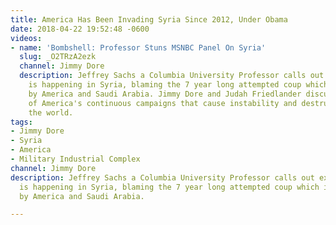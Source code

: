 ```yaml
---
title: America Has Been Invading Syria Since 2012, Under Obama
date: 2018-04-22 19:52:48 -0600
videos:
- name: 'Bombshell: Professor Stuns MSNBC Panel On Syria'
  slug: _O2TRzA2ezk
  channel: Jimmy Dore
  description: Jeffrey Sachs a Columbia University Professor calls out exactly what
    is happening in Syria, blaming the 7 year long attempted coup which is being funded
    by America and Saudi Arabia. Jimmy Dore and Judah Friedlander discuss the reality
    of America's continuous campaigns that cause instability and destruction around
    the world.
tags:
- Jimmy Dore
- Syria
- America
- Military Industrial Complex
channel: Jimmy Dore
description: Jeffrey Sachs a Columbia University Professor calls out exactly what
  is happening in Syria, blaming the 7 year long attempted coup which is being funded
  by America and Saudi Arabia.

---
```

